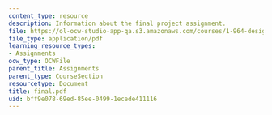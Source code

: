 ```yaml
---
content_type: resource
description: Information about the final project assignment.
file: https://ol-ocw-studio-app-qa.s3.amazonaws.com/courses/1-964-design-for-sustainability-fall-2006/bff9e07869ed85ee04991ecede411116_final.pdf
file_type: application/pdf
learning_resource_types:
- Assignments
ocw_type: OCWFile
parent_title: Assignments
parent_type: CourseSection
resourcetype: Document
title: final.pdf
uid: bff9e078-69ed-85ee-0499-1ecede411116
---
```

